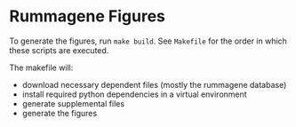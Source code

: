 # Rummagene Figures

To generate the figures, run `make build`. See `Makefile` for the order in which these scripts are executed.

The makefile will:
- download necessary dependent files (mostly the rummagene database)
- install required python dependencies in a virtual environment
- generate supplemental files
- generate the figures

